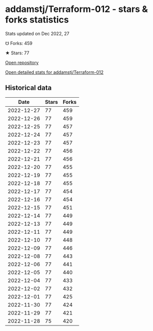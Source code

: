 # addamstj/Terraform-012 - stars & forks statistics

Stats updated on Dec 2022, 27

☋ Forks: 459

★ Stars: 77

[Open repository](https://github.com/addamstj/Terraform-012)

[Open detailed stats for addamstj/Terraform-012](https://reviewgithub.com/rep/addamstj/Terraform-012)

## Historical data
| Date | Stars | Forks |
|------|-------|-------|
| 2022-12-27 | 77 | 459 | 
| 2022-12-26 | 77 | 459 | 
| 2022-12-25 | 77 | 457 | 
| 2022-12-24 | 77 | 457 | 
| 2022-12-23 | 77 | 457 | 
| 2022-12-22 | 77 | 456 | 
| 2022-12-21 | 77 | 456 | 
| 2022-12-20 | 77 | 455 | 
| 2022-12-19 | 77 | 455 | 
| 2022-12-18 | 77 | 455 | 
| 2022-12-17 | 77 | 454 | 
| 2022-12-16 | 77 | 454 | 
| 2022-12-15 | 77 | 451 | 
| 2022-12-14 | 77 | 449 | 
| 2022-12-13 | 77 | 449 | 
| 2022-12-11 | 77 | 449 | 
| 2022-12-10 | 77 | 448 | 
| 2022-12-09 | 77 | 446 | 
| 2022-12-08 | 77 | 443 | 
| 2022-12-06 | 77 | 441 | 
| 2022-12-05 | 77 | 440 | 
| 2022-12-04 | 77 | 433 | 
| 2022-12-02 | 77 | 432 | 
| 2022-12-01 | 77 | 425 | 
| 2022-11-30 | 77 | 424 | 
| 2022-11-29 | 77 | 421 | 
| 2022-11-28 | 75 | 420 | 

